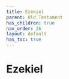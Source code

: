 ```yaml
---
title: Ezekiel
parent: Old Testament
has_children: true
nav_order: 26
layout: default
has_toc: true
---
```


# Ezekiel

